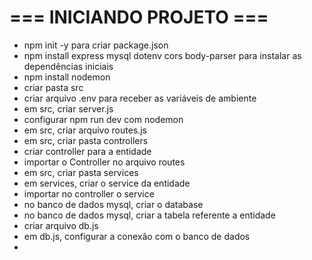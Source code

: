 # === INICIANDO PROJETO ===
- npm init -y para criar package.json
- npm install express mysql dotenv cors body-parser para instalar as dependẽncias iniciais
- npm install nodemon
- criar pasta src
- criar arquivo .env para receber as variáveis de ambiente
- em src, criar server.js
- configurar npm run dev com nodemon
- em src, criar arquivo routes.js
- em src, criar pasta controllers
- criar controller para a entidade
- importar o Controller no arquivo routes
- em src, criar pasta services
- em services, criar o service da entidade
- importar no controller o service
- no banco de dados mysql, criar o database
- no banco de dados mysql, criar a tabela referente a entidade
- criar arquivo db.js
- em db.js, configurar a conexão com o banco de dados
- 
